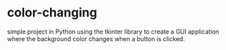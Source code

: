 # color-changing
simple project in Python using the tkinter library to create a GUI application where the background color changes when a button is clicked.
